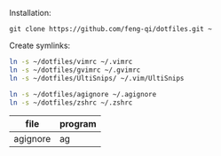 Installation:

	git clone https://github.com/feng-qi/dotfiles.git ~


Create symlinks:

```sh
ln -s ~/dotfiles/vimrc ~/.vimrc
ln -s ~/dotfiles/gvimrc ~/.gvimrc
ln -s ~/dotfiles/UltiSnips/ ~/.vim/UltiSnips

ln -s ~/dotfiles/agignore ~/.agignore
ln -s ~/dotfiles/zshrc ~/.zshrc
```

file      | program
--------- | --------
agignore  | ag
